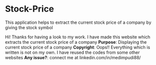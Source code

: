 # Stock-Price
This application helps to extract the current stock price of a company by giving the stock symbol

Hi! Thanks for having a look to my work. I have made this website which extracts the current stock price of a company
**Purpose**: Displaying the current stock price of a company
**Copyright**: Oops!! Everything which is written is not on my own. I have reused the codes from some other websites
**Any issue?**: connect me at linkedin.com/in/medimpudi88/

